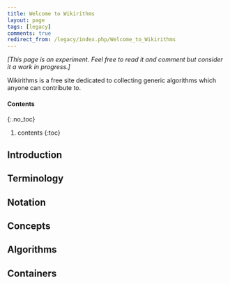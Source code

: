 ```yaml
---
title: Welcome to Wikirithms
layout: page
tags: [legacy]
comments: true
redirect_from: /legacy/index.php/Welcome_to_Wikirithms
---
```

_[This page is an experiment. Feel free to read it and comment but consider it a work in progress.]_

Wikirithms is a free site dedicated to collecting generic algorithms which anyone can contribute to.

#### Contents
{:.no_toc}
1. contents
{:toc}

## Introduction
## Terminology
## Notation
## Concepts
## Algorithms
## Containers
